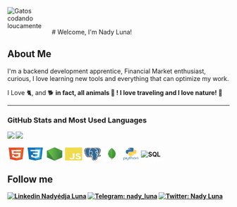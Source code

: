 <p>
    <img src="https://media.giphy.com/media/ule4vhcY1xEKQ/giphy.gif" width="20%" alt="Gatos codando loucamente" align="left"/>
    <br> </br>
</p> # Welcome, I'm Nady Luna! 

## About Me 

I'm a backend development apprentice, Financial Market enthusiast, curious, I love learning new tools and everything that can optimize my work. 

I Love 🐈, and 🐕  <b/> in fact, all animals 🐾  <b/>! I love traveling and I love nature! <b/> 🌴

---
### GitHub Stats and Most Used Languages

<div>
 <img src="https://github-readme-stats.vercel.app/api/?username=NadyLuna&hide=issues&theme=gruvbox&show_icons=true&hide_border=false&count_private=true&include_all_commits=true&line_height=24.5" />
 
 <img src="https://github-readme-stats.vercel.app/api/top-langs/?username=NadyLuna&layout=compact&theme=gruvbox&langs_count=10)](https://github.com/NadyLuna/github-readme-stats"/>
 </div>   
    
<div style="display: inline_block"><br>
  <img align="center" alt="HTML" height="30" width="40" src="https://raw.githubusercontent.com/devicons/devicon/master/icons/html5/html5-original.svg">
  <img align="center" alt="CSS" height="30" width="40" src="https://raw.githubusercontent.com/devicons/devicon/master/icons/css3/css3-original.svg">
  <img align="center" alt="Nodejs" height="30" width="40" src="https://github.com/devicons/devicon/blob/master/icons/nodejs/nodejs-original.svg">
  <img align="center" alt="JavaScript" height="30" width="40" src="https://raw.githubusercontent.com/devicons/devicon/master/icons/javascript/javascript-plain.svg">
    <img align="center" alt="Postgre" height="30" width="40" src="https://github.com/devicons/devicon/blob/master/icons/postgresql/postgresql-original.svg">
  <img align="center" alt="Mongodb" height="30" width="40" src="https://github.com/devicons/devicon/blob/master/icons/mongodb/mongodb-original.svg"> 
  <img align="center" alt="Phyton" height="30" width="40" src="https://github.com/devicons/devicon/blob/master/icons/python/python-original-wordmark.svg">  
   <img align="center" alt="SQL" height="30" width="40" src="https://raw.githubusercontent.com/devicons/devicon/master/icons/sql/sql-plain.svg">
   
  </div>
  
## Follow me

[![Linkedin Nadyédja Luna](https://img.shields.io/badge/-LinkedIn-blue?style=flat-square&logo=Linkedin&logoColor=white&link=https://https://www.linkedin.com/in/nadyluna/)](https://www.linkedin.com/in/nadyluna/)
[![Telegram: nady_luna](https://img.shields.io/badge/-Telegram-white?style=flat-square&logo=Telegram&logoColor=blue&link=https://t.me/nady_luna)](https:https://t.me/nady_luna)
[![Twitter: Nady Luna](https://img.shields.io/twitter/follow/NadyKelayne?style=social)](https://twitter.com/NadyKelayne)
